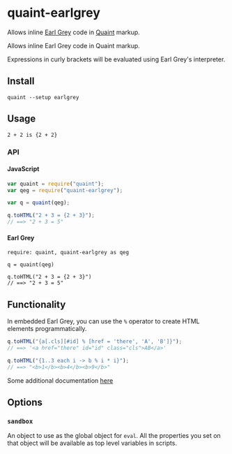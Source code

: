 
quaint-earlgrey
===============

Allows inline
[Earl Grey](http://earl-grey.io)
code in
[Quaint](http://breuleux.github.io/quaint)
markup.

Allows inline Earl Grey code in Quaint markup.

Expressions in curly brackets will be evaluated using Earl Grey's
interpreter.


## Install

    quaint --setup earlgrey


## Usage

```
2 + 2 is {2 + 2}
```

### API

#### JavaScript

```javascript
var quaint = require("quaint");
var qeg = require("quaint-earlgrey");

var q = quaint(qeg);

q.toHTML("2 + 3 = {2 + 3}");
// ==> "2 + 3 = 5"
```

#### Earl Grey

```earlgrey
require: quaint, quaint-earlgrey as qeg

q = quaint(qeg)

q.toHTML("2 + 3 = {2 + 3}")
// ==> "2 + 3 = 5"
```

## Functionality

In embedded Earl Grey, you can use the `%` operator to create HTML
elements programmatically.

```javascript
q.toHTML("{a[.cls][#id] % [href = 'there', 'A', 'B']}");
// ==> '<a href="there" id="id" class="cls">AB</a>'

q.toHTML("{1..3 each i -> b % i * i}");
// ==> "<b>1</b><b>4</b><b>9</b>"
```

Some additional documentation [here](http://earl-grey.io/doc.html#documentbuildingsyntax)


## Options

### `sandbox`

An object to use as the global object for `eval`. All the properties
you set on that object will be available as top level variables in
scripts.

